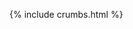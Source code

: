 ---
---


{% include crumbs.html %}

<!--
{% include automenu.html url='{{ site.baseurl }}' sort="url" reverse=true all=true %}
{% include crumbs.html %}
{% include drop.html %}
-->
